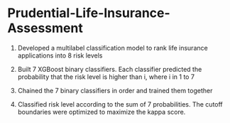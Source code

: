 # Prudential-Life-Insurance-Assessment
1. Developed a multilabel classification model to rank life insurance applications into 8 risk levels

2. Built 7 XGBoost binary classifiers. Each classifier predicted the probability that the risk level is higher than i, where i in 1 to 7

3. Chained the 7 binary classifiers in order and trained them together

4. Classified risk level according to the sum of 7 probabilities. The cutoff boundaries were optimized to maximize the kappa score.
